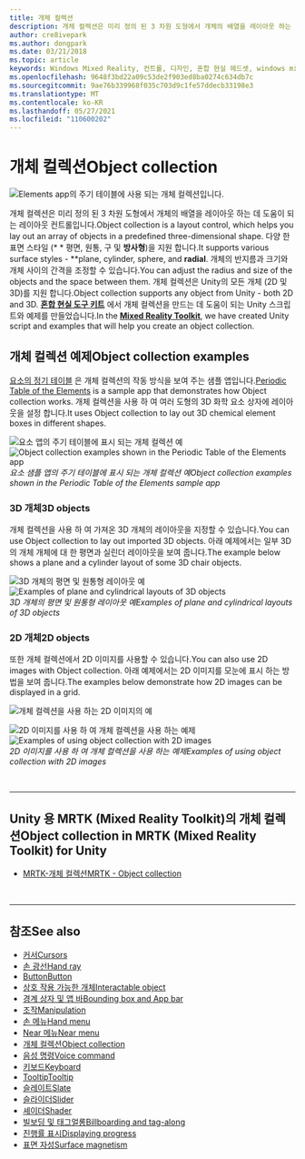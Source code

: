 ```yaml
---
title: 개체 컬렉션
description: 개체 컬렉션은 미리 정의 된 3 차원 도형에서 개체의 배열을 레이아웃 하는 데 도움이 되는 레이아웃 컨트롤입니다.
author: cre8ivepark
ms.author: dongpark
ms.date: 03/21/2018
ms.topic: article
keywords: Windows Mixed Reality, 컨트롤, 디자인, 혼합 현실 헤드셋, windows mixed reality 헤드셋, 가상 현실 헤드셋, HoloLens, 개체 컬렉션, 2D, 3D, MRTK, Mixed Reality Toolkit
ms.openlocfilehash: 9648f3bd22a09c53de2f903ed8ba0274c634db7c
ms.sourcegitcommit: 9ae76b339968f035c703d9c1fe57ddecb33198e3
ms.translationtype: MT
ms.contentlocale: ko-KR
ms.lasthandoff: 05/27/2021
ms.locfileid: "110600202"
---
```

# <a name="object-collection"></a><span data-ttu-id="5091b-104">개체 컬렉션</span><span class="sxs-lookup"><span data-stu-id="5091b-104">Object collection</span></span>

![Elements app의 주기 테이블에 사용 되는 개체 컬렉션입니다.](images/UX_Hero_ObjectCollection.jpg)<br>

<span data-ttu-id="5091b-106">개체 컬렉션은 미리 정의 된 3 차원 도형에서 개체의 배열을 레이아웃 하는 데 도움이 되는 레이아웃 컨트롤입니다.</span><span class="sxs-lookup"><span data-stu-id="5091b-106">Object collection is a layout control, which helps you lay out an array of objects in a predefined three-dimensional shape.</span></span> <span data-ttu-id="5091b-107">다양 한 표면 스타일 (\* \* 평면, 원통, 구 및 **방사형**)을 지원 합니다.</span><span class="sxs-lookup"><span data-stu-id="5091b-107">It supports various surface styles - \*\*plane, cylinder, sphere, and **radial**.</span></span> <span data-ttu-id="5091b-108">개체의 반지름과 크기와 개체 사이의 간격을 조정할 수 있습니다.</span><span class="sxs-lookup"><span data-stu-id="5091b-108">You can adjust the radius and size of the objects and the space between them.</span></span> <span data-ttu-id="5091b-109">개체 컬렉션은 Unity의 모든 개체 (2D 및 3D)를 지원 합니다.</span><span class="sxs-lookup"><span data-stu-id="5091b-109">Object collection supports any object from Unity - both 2D and 3D.</span></span> <span data-ttu-id="5091b-110">**[혼합 현실 도구 키트](https://microsoft.github.io/MixedRealityToolkit-Unity/Documentation/README_ObjectCollection.html)** 에서 개체 컬렉션을 만드는 데 도움이 되는 Unity 스크립트와 예제를 만들었습니다.</span><span class="sxs-lookup"><span data-stu-id="5091b-110">In the **[Mixed Reality Toolkit](https://microsoft.github.io/MixedRealityToolkit-Unity/Documentation/README_ObjectCollection.html)**, we have created Unity script and examples that will help you create an object collection.</span></span>

## <a name="object-collection-examples"></a><span data-ttu-id="5091b-111">개체 컬렉션 예제</span><span class="sxs-lookup"><span data-stu-id="5091b-111">Object collection examples</span></span>

<span data-ttu-id="5091b-112">[요소의 정기 테이블](../develop/unity/periodic-table-of-the-elements.md) 은 개체 컬렉션의 작동 방식을 보여 주는 샘플 앱입니다.</span><span class="sxs-lookup"><span data-stu-id="5091b-112">[Periodic Table of the Elements](../develop/unity/periodic-table-of-the-elements.md) is a sample app that demonstrates how Object collection works.</span></span> <span data-ttu-id="5091b-113">개체 컬렉션을 사용 하 여 여러 도형의 3D 화학 요소 상자에 레이아웃을 설정 합니다.</span><span class="sxs-lookup"><span data-stu-id="5091b-113">It uses Object collection to lay out 3D chemical element boxes in different shapes.</span></span>

<span data-ttu-id="5091b-114">![요소 앱의 주기 테이블에 표시 되는 개체 컬렉션 예](images/periodictable-collections-1000px.jpg)</span><span class="sxs-lookup"><span data-stu-id="5091b-114">![Object collection examples shown in the Periodic Table of the Elements app](images/periodictable-collections-1000px.jpg)</span></span><br>
<span data-ttu-id="5091b-115">*요소 샘플 앱의 주기 테이블에 표시 되는 개체 컬렉션 예*</span><span class="sxs-lookup"><span data-stu-id="5091b-115">*Object collection examples shown in the Periodic Table of the Elements sample app*</span></span>

### <a name="3d-objects"></a><span data-ttu-id="5091b-116">3D 개체</span><span class="sxs-lookup"><span data-stu-id="5091b-116">3D objects</span></span>

<span data-ttu-id="5091b-117">개체 컬렉션을 사용 하 여 가져온 3D 개체의 레이아웃을 지정할 수 있습니다.</span><span class="sxs-lookup"><span data-stu-id="5091b-117">You can use Object collection to lay out imported 3D objects.</span></span> <span data-ttu-id="5091b-118">아래 예제에서는 일부 3D의 개체 개체에 대 한 평면과 실린더 레이아웃을 보여 줍니다.</span><span class="sxs-lookup"><span data-stu-id="5091b-118">The example below shows a plane and a cylinder layout of some 3D chair objects.</span></span>

<span data-ttu-id="5091b-119">![3D 개체의 평면 및 원통형 레이아웃 예](images/objectcollection-3dobjects-1000px.jpg)</span><span class="sxs-lookup"><span data-stu-id="5091b-119">![Examples of plane and cylindrical layouts of 3D objects](images/objectcollection-3dobjects-1000px.jpg)</span></span><br>
<span data-ttu-id="5091b-120">*3D 개체의 평면 및 원통형 레이아웃 예*</span><span class="sxs-lookup"><span data-stu-id="5091b-120">*Examples of plane and cylindrical layouts of 3D objects*</span></span>

### <a name="2d-objects"></a><span data-ttu-id="5091b-121">2D 개체</span><span class="sxs-lookup"><span data-stu-id="5091b-121">2D objects</span></span>

<span data-ttu-id="5091b-122">또한 개체 컬렉션에서 2D 이미지를 사용할 수 있습니다.</span><span class="sxs-lookup"><span data-stu-id="5091b-122">You can also use 2D images with Object collection.</span></span> <span data-ttu-id="5091b-123">아래 예제에서는 2D 이미지를 모눈에 표시 하는 방법을 보여 줍니다.</span><span class="sxs-lookup"><span data-stu-id="5091b-123">The examples below demonstrate how 2D images can be displayed in a grid.</span></span>

![개체 컬렉션을 사용 하는 2D 이미지의 예](images/940px-layout-3dobjects-3.jpg)

<span data-ttu-id="5091b-125">![2D 이미지를 사용 하 여 개체 컬렉션을 사용 하는 예제](images/940px-layout-2dimages.jpg)</span><span class="sxs-lookup"><span data-stu-id="5091b-125">![Examples of using object collection with 2D images](images/940px-layout-2dimages.jpg)</span></span><br>
<span data-ttu-id="5091b-126">*2D 이미지를 사용 하 여 개체 컬렉션을 사용 하는 예제*</span><span class="sxs-lookup"><span data-stu-id="5091b-126">*Examples of using object collection with 2D images*</span></span>

<br>

---

## <a name="object-collection-in-mrtk-mixed-reality-toolkit-for-unity"></a><span data-ttu-id="5091b-127">Unity 용 MRTK (Mixed Reality Toolkit)의 개체 컬렉션</span><span class="sxs-lookup"><span data-stu-id="5091b-127">Object collection in MRTK (Mixed Reality Toolkit) for Unity</span></span>

* [<span data-ttu-id="5091b-128">MRTK-개체 컬렉션</span><span class="sxs-lookup"><span data-stu-id="5091b-128">MRTK - Object collection</span></span>](/windows/mixed-reality/mrtk-unity/features/ux-building-blocks/object-collection)

<br>

---

## <a name="see-also"></a><span data-ttu-id="5091b-129">참조</span><span class="sxs-lookup"><span data-stu-id="5091b-129">See also</span></span>

* [<span data-ttu-id="5091b-130">커서</span><span class="sxs-lookup"><span data-stu-id="5091b-130">Cursors</span></span>](cursors.md)
* [<span data-ttu-id="5091b-131">손 광선</span><span class="sxs-lookup"><span data-stu-id="5091b-131">Hand ray</span></span>](point-and-commit.md)
* [<span data-ttu-id="5091b-132">Button</span><span class="sxs-lookup"><span data-stu-id="5091b-132">Button</span></span>](button.md)
* [<span data-ttu-id="5091b-133">상호 작용 가능한 개체</span><span class="sxs-lookup"><span data-stu-id="5091b-133">Interactable object</span></span>](interactable-object.md)
* [<span data-ttu-id="5091b-134">경계 상자 및 앱 바</span><span class="sxs-lookup"><span data-stu-id="5091b-134">Bounding box and App bar</span></span>](app-bar-and-bounding-box.md)
* [<span data-ttu-id="5091b-135">조작</span><span class="sxs-lookup"><span data-stu-id="5091b-135">Manipulation</span></span>](direct-manipulation.md)
* [<span data-ttu-id="5091b-136">손 메뉴</span><span class="sxs-lookup"><span data-stu-id="5091b-136">Hand menu</span></span>](hand-menu.md)
* [<span data-ttu-id="5091b-137">Near 메뉴</span><span class="sxs-lookup"><span data-stu-id="5091b-137">Near menu</span></span>](near-menu.md)
* [<span data-ttu-id="5091b-138">개체 컬렉션</span><span class="sxs-lookup"><span data-stu-id="5091b-138">Object collection</span></span>](object-collection.md)
* [<span data-ttu-id="5091b-139">음성 명령</span><span class="sxs-lookup"><span data-stu-id="5091b-139">Voice command</span></span>](voice-input.md)
* [<span data-ttu-id="5091b-140">키보드</span><span class="sxs-lookup"><span data-stu-id="5091b-140">Keyboard</span></span>](keyboard.md)
* [<span data-ttu-id="5091b-141">Tooltip</span><span class="sxs-lookup"><span data-stu-id="5091b-141">Tooltip</span></span>](tooltip.md)
* [<span data-ttu-id="5091b-142">슬레이트</span><span class="sxs-lookup"><span data-stu-id="5091b-142">Slate</span></span>](slate.md)
* [<span data-ttu-id="5091b-143">슬라이더</span><span class="sxs-lookup"><span data-stu-id="5091b-143">Slider</span></span>](slider.md)
* [<span data-ttu-id="5091b-144">셰이더</span><span class="sxs-lookup"><span data-stu-id="5091b-144">Shader</span></span>](shader.md)
* [<span data-ttu-id="5091b-145">빌보딩 및 태그얼롱</span><span class="sxs-lookup"><span data-stu-id="5091b-145">Billboarding and tag-along</span></span>](billboarding-and-tag-along.md)
* [<span data-ttu-id="5091b-146">진행률 표시</span><span class="sxs-lookup"><span data-stu-id="5091b-146">Displaying progress</span></span>](progress.md)
* [<span data-ttu-id="5091b-147">표면 자성</span><span class="sxs-lookup"><span data-stu-id="5091b-147">Surface magnetism</span></span>](surface-magnetism.md)